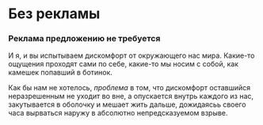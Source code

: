 # Без рекламы

### Реклама предложению не требуется

И я, и вы испытываем дискомфорт от окружающего нас мира. Какие-то   ощущения проходят сами по себе, какие-то мы носим с собой, как камешек попавший в ботинок.

Как бы нам не хотелось, *проблема* в том, что дискомфорт оставшийся неразрешенным не уходит во вне, а опускается внутрь каждого из нас, закутывается в оболочку и мешает жить дальше, дожидаясьь своего часа вырваться наружу в абсолютно непредсказуемом взрыве.
